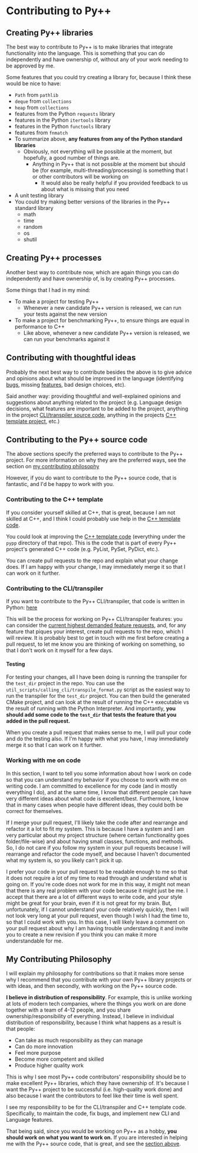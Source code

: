 # Contributing to Py++

## Creating Py++ libraries

The best way to contribute to Py++ is to make libraries that integrate functionality into the language. This is something that you can do independently and have ownership of, without any of your work needing to be approved by me.

Some features that you could try creating a library for, because I think these would be nice to have:

- `Path` from `pathlib`
- `deque` from `collections`
- `heap` from `collections`
- features from the Python `requests` library
- features in the Python `itertools` library
- features in the Python `functools` library
- features from `fnmatch`
- To summarize above, **any features from any of the Python standard libraries**
    - Obviously, not everything will be possible at the moment, but hopefully, a good number of things are.
        - Anything in Py++ that is not possible at the moment but should be (for example, multi-threading/processing) is something that I or other contributors will be working on
            - It would also be really helpful if you provided feedback to us about what is missing that you need
- A unit testing library
- You could try making better versions of the libraries in the Py++ standard library
    - math
    - time
    - random
    - os
    - shutil

## Creating Py++ processes

Another best way to contribute now, which are again things you can do independently and have ownership of, is by creating Py++ processes.

Some things that I had in my mind:

- To make a project for testing Py++
    - Whenever a new candidate Py++ version is released, we can run your tests against the new version
- To make a project for benchmarking Py++, to ensure things are equal in performance to C++
    - Like above, whenever a new candidate Py++ version is released, we can run your benchmarks against it

## Contributing with thoughtful ideas

Probably the next best way to contribute besides the above is to give advice and opinions about what should be improved in the language (identifying [bugs](bug_reports.md), missing [features](feature_requests.md), bad design choices, etc).

Said another way: providing thoughtful and well-explained opinions and suggestions about anything related to the project (e.g. Language design decisions, what features are important to be added to the project, anything in the project [CLI/transpiler source code](https://github.com/curtispuetz/pypp-cli), anything in the projects [C++ template project](https://github.com/curtispuetz/pypp-cpp-dev), etc.)

## Contributing to the Py++ source code

The above sections specify the preferred ways to contribute to the Py++ project. For more information on why they are the preferred ways, see the section on [my contributing philosophy](#my-contributing-philosophy)

However, if you do want to contribute to the Py++ source code, that is fantastic, and I'd be happy to work with you.

### Contributing to the C++ template

If you consider yourself skilled at C++, that is great, because I am not skilled at C++, and I think I could probably use help in the [C++ template code](https://github.com/curtispuetz/pypp-cpp-dev). 

You could look at improving the [C++ template code](https://github.com/curtispuetz/pypp-cpp-dev) (everything under the `pypp` directory of that repo). This is the code that is part of every Py++ project's generated C++ code (e.g. PyList, PySet, PyDict, etc.).

You can create pull requests to the repo and explain what your change does. If I am happy with your change, I may immediately merge it so that I can work on it further.

### Contributing to the CLI/transpiler

If you want to contribute to the Py++ CLI/transpiler, that code is written in Python: [here](https://github.com/curtispuetz/pypp-cli)

This will be the process for working on Py++ CLI/transpiler features: you can consider the [current highest demanded feature requests](feature_requests.md), and, for any feature that piques your interest, create pull requests to the repo, which I will review. It is probably best to get in touch with me first before creating a pull request, to let me know you are thinking of working on something, so that I don't work on it myself for a few days.

#### Testing

For testing your changes, all I have been doing is running the transpiler for the `test_dir` project in the repo. You can use the `util_scripts/calling_cli/transpile_format.py` script as the easiest way to run the transpiler for the `test_dir` project. You can then build the generated CMake project, and can look at the result of running the C++ executable vs the result of running with the Python Interpreter. And importantly, **you should add some code to the `test_dir` that tests the feature that you added in the pull request.**

When you create a pull request that makes sense to me, I will pull your code and do the testing also. If I'm happy with what you have, I may immediately merge it so that I can work on it further.

### Working with me on code

In this section, I want to tell you some information about how I work on code so that you can understand my behavior if you choose to work with me on writing code. I am committed to excellence for my code (and in mostly everything I do), and at the same time, I know that different people can have very different ideas about what code is excellent/best. Furthermore, I know that in many cases when people have different ideas, they could both be correct for themselves.

If I merge your pull request, I'll likely take the code after and rearrange and refactor it a lot to fit my system. This is because I have a system and I am very particular about my project structure (where certain functionality goes folder/file-wise) and about having small classes, functions, and methods. So, I do not care if you follow my system in your pull requests because I will rearrange and refactor the code myself, and because I haven't documented what my system is, so you likely can't pick it up.

I prefer your code in your pull request to be readable enough to me so that it does not require a lot of my time to read through and understand what is going on. If you're code does not work for me in this way, it might not mean that there is any real problem with your code because it might just be me. I accept that there are a lot of different ways to write code, and your style might be great for your brain, even if it is not great for my brain. But, unfortunately, if I cannot understand your code relatively quickly, then I will not look very long at your pull request, even though I wish I had the time to, so that I could work with you. In this case, I will likely leave a comment on your pull request about why I am having trouble understanding it and invite you to create a new revision if you think you can make it more understandable for me.

## My Contributing Philosophy

I will explain my philosophy for contributions so that it makes more sense why I recommend that you contribute with your own Py++ library projects or with ideas, and then secondly, with working on the Py++ source code.

**I believe in distribution of responsibility**. For example, this is unlike working at lots of modern tech companies, where the things you work on are done together with a team of 4-12 people, and you share ownership/responsibility of everything. Instead, I believe in individual distribution of responsibility, because I think what happens as a result is that people:

- Can take as much responsibility as they can manage
- Can do more innovation
- Feel more purpose
- Become more competent and skilled
- Produce higher quality work

This is why I see most Py++ code contributors' responsibility should be to make excellent Py++ libraries, which they have ownership of. It's because I want the Py++ project to be successful (i.e. high-quality work done) and also because I want the contributors to feel like their time is well spent. 

I see my responsibility to be for the CLI/transpiler and C++ template code. Specifically, to maintain the code, fix bugs, and implement new CLI and Language features.

That being said, since you would be working on Py++ as a hobby, **you should work on what you want to work on.** If you are interested in helping me with the Py++ source code, that is great, and see the [section above](#contributing-to-the-py-source-code).